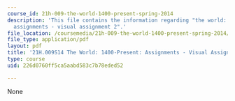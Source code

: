 ```yaml
---
course_id: 21h-009-the-world-1400-present-spring-2014
description: 'This file contains the information regarding "the world: 1400-present:
  assignments - visual assignment 2".'
file_location: /coursemedia/21h-009-the-world-1400-present-spring-2014/226d0760ff5ca5aabd583c7b78eded52_MIT21H_009S14_VisualAsign2.pdf
file_type: application/pdf
layout: pdf
title: '21H.009S14 The World: 1400-Present: Assignments - Visual Assignment 2'
type: course
uid: 226d0760ff5ca5aabd583c7b78eded52

---
```

None